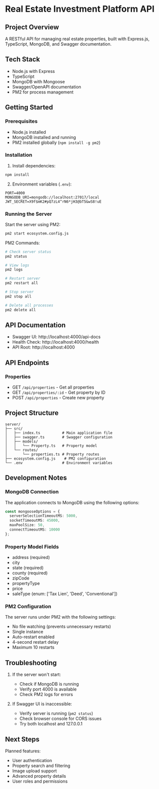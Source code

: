 # Real Estate Investment Platform API

## Project Overview
A RESTful API for managing real estate properties, built with Express.js, TypeScript, MongoDB, and Swagger documentation.

## Tech Stack
- Node.js with Express
- TypeScript
- MongoDB with Mongoose
- Swagger/OpenAPI documentation
- PM2 for process management

## Getting Started

### Prerequisites
- Node.js installed
- MongoDB installed and running
- PM2 installed globally (`npm install -g pm2`)

### Installation
1. Install dependencies:
```bash
npm install
```

2. Environment variables (`.env`):
```
PORT=4000
MONGODB_URI=mongodb://localhost:27017/local
JWT_SECRET=X9f$mK2#pQ7zL4^rN6*jH3@bT5&wS8!uE
```

### Running the Server
Start the server using PM2:
```bash
pm2 start ecosystem.config.js
```

PM2 Commands:
```bash
# Check server status
pm2 status

# View logs
pm2 logs

# Restart server
pm2 restart all

# Stop server
pm2 stop all

# Delete all processes
pm2 delete all
```

## API Documentation
- Swagger UI: http://localhost:4000/api-docs
- Health Check: http://localhost:4000/health
- API Root: http://localhost:4000

## API Endpoints

### Properties
- GET `/api/properties` - Get all properties
- GET `/api/properties/:id` - Get property by ID
- POST `/api/properties` - Create new property

## Project Structure
```
server/
├── src/
│   ├── index.ts          # Main application file
│   ├── swagger.ts        # Swagger configuration
│   ├── models/
│   │   └── Property.ts   # Property model
│   └── routes/
│       └── properties.ts # Property routes
├── ecosystem.config.js    # PM2 configuration
└── .env                  # Environment variables
```

## Development Notes

### MongoDB Connection
The application connects to MongoDB using the following options:
```typescript
const mongooseOptions = {
  serverSelectionTimeoutMS: 5000,
  socketTimeoutMS: 45000,
  maxPoolSize: 50,
  connectTimeoutMS: 10000
};
```

### Property Model Fields
- address (required)
- city
- state (required)
- county (required)
- zipCode
- propertyType
- price
- saleType (enum: ['Tax Lien', 'Deed', 'Conventional'])

### PM2 Configuration
The server runs under PM2 with the following settings:
- No file watching (prevents unnecessary restarts)
- Single instance
- Auto-restart enabled
- 4-second restart delay
- Maximum 10 restarts

## Troubleshooting
1. If the server won't start:
   - Check if MongoDB is running
   - Verify port 4000 is available
   - Check PM2 logs for errors

2. If Swagger UI is inaccessible:
   - Verify server is running (`pm2 status`)
   - Check browser console for CORS issues
   - Try both localhost and 127.0.0.1

## Next Steps
Planned features:
- User authentication
- Property search and filtering
- Image upload support
- Advanced property details
- User roles and permissions 